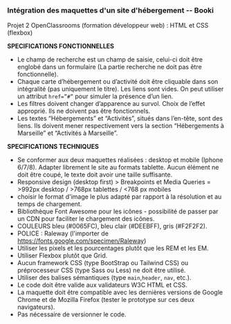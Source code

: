 ### Intégration des maquettes d'un site d'hébergement -- Booki

Projet 2 OpenClassrooms (formation développeur web) : HTML et CSS (flexbox)

**SPECIFICATIONS FONCTIONNELLES**
* Le champ de recherche est un champ de saisie, celui-ci doit être englobé dans un formulaire (La partie recherche ne doit pas être fonctionnelle).
* Chaque carte d’hébergement ou d’activité doit être cliquable dans son intégralité (pas uniquement le titre). Les liens sont vides. On peut utiliser un attribut `href=”#”` pour simuler la présence d’un lien.
* Les filtres doivent changer d’apparence au survol. Choix de l’effet approprié. Ils ne doivent pas être fonctionnels.
* Les textes “Hébergements” et “Activités”, situés dans l’en-tête, sont des liens. Ils doivent mener respectivement vers la section “Hébergements à Marseille” et “Activités à Marseille”.


**SPECIFICATIONS TECHNIQUES**
* Se conformer aux deux maquettes réalisées : desktop et mobile (Iphone 6/7/8). Adapter librement le site au formats tablette. Aucun élément ne doit être coupé, le texte doit avoir une taille suffisante.
* Responsive design (desktop first) > Breakpoints et Media Queries = >992px desktop / >768px tablettes / <768 px mobiles
* choisir le format d'image le plus adapté par rapport à la résolution et au temps de chargement.
* Bibliothèque Font Awesome pour les icônes - possibilité de passer par un CDN pour faciliter le chargement des icônes.
* COULEURS bleu (#0065FC), bleu clair (#DEEBFF), gris (#F2F2F2).
* POLICE : Raleway (l'importer de https://fonts.google.com/specimen/Raleway)
* Utiliser les pixels et les pourcentages plutôt que les REM et les EM.
* Utiliser Flexbox plutôt que Grid.
* Aucun framework CSS (type BootStrap ou Tailwind CSS) ou préprocesseur CSS (type Sass ou Less) ne doit être utilisé.
* Utiliser des balises sémantiques (type `main`,`header`, `nav`, etc.).
* Le code doit être valide aux validateurs W3C HTML et CSS.
* La maquette doit être compatible avec les dernières versions de Google Chrome et de Mozilla Firefox (tester le prototype sur ces deux navigateurs).
* Pas nécessaire de versionner le code.


